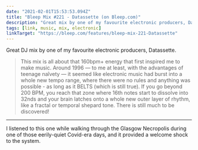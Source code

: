 ```yaml
---
date: "2021-02-01T15:53:53.094Z"
title: "Bleep Mix #221 - Datassette (on Bleep.com)"
description: "Great mix by one of my favourite electronic producers, Datassette"
tags: [link, music, mix, electronic]
linkTarget: "https://bleep.com/features/bleep-mix-221-Datassette"
---
```

Great DJ mix by one of my favourite electronic producers, Datassette.

> This mix is all about that 160bpm+ energy that first inspired me to make music. Around 1996 — to me at least, with the advantages of teenage naîvety — it seemed like electronic music had burst into a whole new tempo range, where there were no rules and anything was possible - as long as it BELTS (which is still true). If you go beyond 200 BPM, you reach that zone where 16th notes start to dissolve into 32nds and your brain latches onto a whole new outer layer of rhythm, like a fractal or temporal shepard tone. There is still much to be discovered!
---

I listened to this one while walking through the Glasgow Necropolis during one of those eerily-quiet Covid-era days, and it provided a welcome shock to the system.

